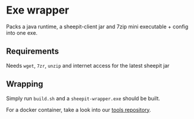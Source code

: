 # Exe wrapper

Packs a java runtime, a sheepit-client jar and 7zip mini executable + config into one exe.

## Requirements

Needs `wget`, `7zr`, `unzip` and internet access for the latest sheepit jar

## Wrapping

Simply run `build.sh` and a `sheepit-wrapper.exe` should be built.

For a docker container, take a look into our [tools repository](https://gitlab.com/sheepitrenderfarm/tools/-/tree/master/exe-wrapper).
